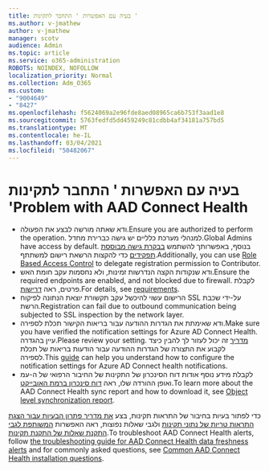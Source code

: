 ```yaml
---
title: בעיה עם האפשרות ' התחבר לתקינות '
ms.author: v-jmathew
author: v-jmathew
manager: scotv
audience: Admin
ms.topic: article
ms.service: o365-administration
ROBOTS: NOINDEX, NOFOLLOW
localization_priority: Normal
ms.collection: Adm_O365
ms.custom:
- "9004649"
- "8427"
ms.openlocfilehash: f5624069a2e96fde8aed08965ca6b753f3aad1e8
ms.sourcegitcommit: 5763fedfd5dd459249c81cdbb4af34181a757bd5
ms.translationtype: MT
ms.contentlocale: he-IL
ms.lasthandoff: 03/04/2021
ms.locfileid: "50482067"
---
```

# <a name="problem-with-aad-connect-health"></a><span data-ttu-id="0fc8c-102">בעיה עם האפשרות ' התחבר לתקינות '</span><span class="sxs-lookup"><span data-stu-id="0fc8c-102">Problem with AAD Connect Health</span></span>

- <span data-ttu-id="0fc8c-103">ודא שאתה מורשה לבצע את הפעולה.</span><span class="sxs-lookup"><span data-stu-id="0fc8c-103">Ensure you are authorized to perform the operation.</span></span> <span data-ttu-id="0fc8c-104">למנהלי מערכת כלליים יש גישה כברירת מחדל.</span><span class="sxs-lookup"><span data-stu-id="0fc8c-104">Global Admins have access by default.</span></span> <span data-ttu-id="0fc8c-105">בנוסף, באפשרותך להשתמש [בבקרת גישה מבוססת תפקידים](https://docs.microsoft.com/azure/active-directory/connect-health/active-directory-aadconnect-health-operations) כדי להקצות הרשאת רישום למשתתף.</span><span class="sxs-lookup"><span data-stu-id="0fc8c-105">Additionally, you can use [Role Based Access Control](https://docs.microsoft.com/azure/active-directory/connect-health/active-directory-aadconnect-health-operations) to delegate registration permission to Contributor.</span></span>
- <span data-ttu-id="0fc8c-106">ודא שנקודות הקצה הנדרשות זמינות, ולא נחסמות עקב חומת האש.</span><span class="sxs-lookup"><span data-stu-id="0fc8c-106">Ensure the required endpoints are enabled, and not blocked due to firewall.</span></span> <span data-ttu-id="0fc8c-107">לקבלת פרטים, ראה [דרישות](https://docs.microsoft.com/azure/active-directory/hybrid/how-to-connect-health-agent-install).</span><span class="sxs-lookup"><span data-stu-id="0fc8c-107">For details, see [requirements](https://docs.microsoft.com/azure/active-directory/hybrid/how-to-connect-health-agent-install).</span></span>
- <span data-ttu-id="0fc8c-108">הרישום עשוי להיכשל עקב תקשורת יוצאת הנתונה לפיקוח SSL על-ידי שכבת הרשת.</span><span class="sxs-lookup"><span data-stu-id="0fc8c-108">Registration can fail due to outbound communication being subjected to SSL inspection by the network layer.</span></span>
- <span data-ttu-id="0fc8c-109">ודא שאימתת את הגדרות ההודעה עבור בריאות הקישור תכלת לספירה.</span><span class="sxs-lookup"><span data-stu-id="0fc8c-109">Make sure you have verified the notification settings for Azure AD Connect Health.</span></span> <span data-ttu-id="0fc8c-110">עיין בהגדרה.</span><span class="sxs-lookup"><span data-stu-id="0fc8c-110">Please review your setting.</span></span> <span data-ttu-id="0fc8c-111">[מדריך](https://docs.microsoft.com/azure/active-directory/hybrid/how-to-connect-health-operations) זה יכול לעזור לך להבין כיצד לקבוע את התצורה של הגדרות ההודעה עבור הודעות בריאות של תכלת לספירה.</span><span class="sxs-lookup"><span data-stu-id="0fc8c-111">This [guide](https://docs.microsoft.com/azure/active-directory/hybrid/how-to-connect-health-operations) can help you understand how to configure the notification settings for Azure AD Connect health notifications.</span></span>
- <span data-ttu-id="0fc8c-112">לקבלת מידע נוסף אודות דוח הסינכרון של התקינות של החיבור הרפואי של ה-עמ ואופן ההורדה שלו, ראה [דוח סינכרון ברמת האובייקט](https://docs.microsoft.com/azure/active-directory/hybrid/how-to-connect-health-sync).</span><span class="sxs-lookup"><span data-stu-id="0fc8c-112">To learn more about the AAD Connect Health sync report and how to download it, see [Object level synchronization report](https://docs.microsoft.com/azure/active-directory/hybrid/how-to-connect-health-sync).</span></span>

<span data-ttu-id="0fc8c-113">כדי לפתור בעיות בחיבור של התראות תקינות, בצע [את מדריך פתרון הבעיות עבור הצגת התראות טריות של נתוני תקינות](https://docs.microsoft.com/azure/active-directory/hybrid/how-to-connect-health-data-freshness) ולגבי שאלות נפוצות, ראה האפשרות [המשותפת לגבי התקנת שאלות של התקנת תקינות](https://docs.microsoft.com/azure/active-directory/hybrid/reference-connect-health-faq).</span><span class="sxs-lookup"><span data-stu-id="0fc8c-113">To troubleshoot AAD Connect Health alerts, follow [the troubleshooting guide for AAD Connect Health data freshness alerts](https://docs.microsoft.com/azure/active-directory/hybrid/how-to-connect-health-data-freshness) and for commonly asked questions, see [Common AAD Connect Health installation questions](https://docs.microsoft.com/azure/active-directory/hybrid/reference-connect-health-faq).</span></span>
